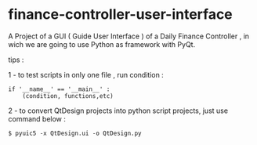 # finance-controller-user-interface
A Project of a GUI ( Guide User Interface ) of a  Daily Finance Controller , in wich we are going to use Python as framework with PyQt.

tips :

1 - to test scripts in only one file , run condition :

    if '__name__' == '__main__' :
        (condition, functions,etc)

2 - to convert QtDesign projects into python script projects, just use command below :

    $ pyuic5 -x QtDesign.ui -o QtDesign.py